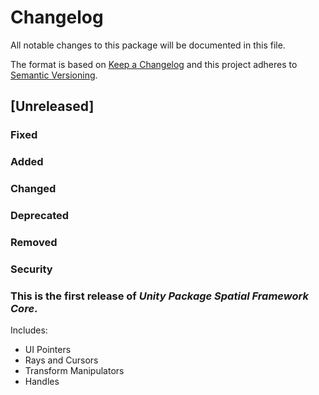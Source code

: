 # Changelog
All notable changes to this package will be documented in this file.

The format is based on [Keep a Changelog](http://keepachangelog.com/en/1.0.0/)
and this project adheres to [Semantic Versioning](http://semver.org/spec/v2.0.0.html).

## [Unreleased]
### Fixed
### Added
### Changed
### Deprecated
### Removed
### Security

### This is the first release of *Unity Package Spatial Framework Core*.

Includes:
 * UI Pointers
 * Rays and Cursors
 * Transform Manipulators
 * Handles
